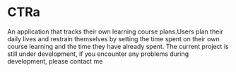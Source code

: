 # CTRa
An application that tracks their own learning course plans.Users plan their daily lives and restrain themselves by setting the time spent on their own course learning and the time they have already spent. The current project is still under development, if you encounter any problems during development, please contact me
